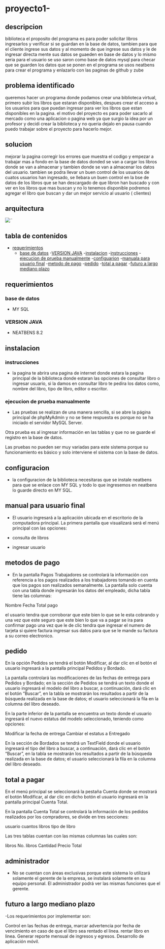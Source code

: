 # proyecto1-

## descripcion

biblioteca 
el proposito del programa es para poder solicitar libros ingresarlos y verificar si se guardan en la base de datos, tambien para que el cliente ingrese sus datos y al momento de que ingrese sus datos y le de ingresar directa mente sus datos se guaeden en base de datos y lo mismo seria para el usuario 
se uso saron  como base de datos mysql para checar que se guarden los datos que se ponen en el programa se usos neatbens para crear el programa y enlazarlo con las paginas de github y zube

## problema identificado

queremos hacer un programa donde podamos crear una biblioteca virtual, primero subir los libros que estaran disponibles, despues crear el acceso a los usuarios para que puedan ingresar para ver los libros que estan disponibles en la pagina.
el motivo del proyecto es para poder sacarlo al mercado como una aplicacion o pagina web ya que surgio la idea por un profesor y decidi crear la biblioteca y no queria dejalo en pausa cuando puedo trabajar sobre el proyecto para hacerlo mejor.

## solucion 

mejorar la pagina corregir los errores que muestra el codigo y empezar a trabajar mas a fondo en la base de datos donded se van a cargar los libros donde se van a almacenar y tambien donde se van a almacenar los datos del usuario.
tambien se podra llevar un buen control de los usuarios de cuatos usuarios han ingresado, se llebara un buen control en la bse de datos de los libros que se han descargado de que libron han buscado y con ver en los libros que mas buscan y no lo tenemos disponible podremos agregar el libro que buscan y dar un mejor servicio al usuario ( clientes) 

## arquitectura

![¨](diagrama.jpg)



## tabla de contenidos

- [requerimientos](#requerimeintos)
     - [base de datos](#base-de-datos)
     -[VERSION JAVA](#VERSION-JAVA)
-[instalacion](#instalacion)
      -[instrucciones](#instrucciones)
      -[ejecucion de prueba manualmente](#ejecucion-de-prueba-manualmente)
-[configuarion](#configuracion)
       -[manuala para usuario final](#manual-para-usuario-final)
       -[metodo de pago](#metodo-de-pago)
       -[pedido](#pedido)
       -[total a pagar](#total-a-pagar)
       -[futuro a largo mediano plazo](#futuro-a-largo-mediano-plazo)
       
       

## requerimientos

### base de datos 

- MY SQL

### VERSION JAVA 

- NEATBENS 8.2

## instalacion 

### instrucciones 

- la pagina te abrira una pagina de internet donde estara la pagina principal de la biblioteca donde estaran las opciones de consultar libro o ingresar usuario, si la damos en consultar libro te pedira los datos como, nombre del libro, tipo de libro, editor o escritor.

### ejecucion de prueba manualmente

- Las pruebas se realizan de una manera sencilla, si se abre la página principal de phpMyAdmin y no se tiene respuesta es porque no se ha iniciado el servidor MySQL Server.

Otra prueba es al ingresar información en las tablas y que no se guarde el registro en la base de datos.

Las pruebas no pueden ser muy variadas para este sistema porque su funcionamiento es básico y solo interviene el sistema con la base de datos.

## configuracion 

- la configuracion de la biblioteca necesitaras que se instale neatbens para que se enlace con MY SQL y todo lo que ingresemos en neatbens lo guarde directo en MY SQL. 

## manual para usuario final 

- El usuario ingresará a la aplicación ubicada en el escritorio de la computadora principal. La primera pantalla que visualizará será el menú principal con las opciones:

- consulta de libros 
- ingresar usuario

## metodos de pago 


- En la pantalla Pagos Trabajadores se controlará la información con referencia a los pagos realizados a los trabajadores tomando en cuenta que los pagos son realizados semanalmente. La pantalla solo cuenta con una tabla donde ingresarán los datos del empleado, dicha tabla tiene las columnas:

Nombre
Fecha
Total pago

el usuario tendra que corroborar que este bien lo que se le esta cobrando y una vez que este seguro que este bien lo que va a pagar se ira para confirmar pago una vez que le de clic tendra que ingresar el numero de tarjeta si quiere factura ingresar sus datos para que se le mande su factura a su correo electronico.

## pedido 

En la opción Pedidos se tendrá el botón Modificar, al dar clic en el botón el usuario ingresará a la pantalla principal Pedidos y Bordado.

La pantalla controlará las modificaciones de las fechas de entrega para Pedidos y Bordado; en la sección de Pedidos se tendrá un texto donde el usuario ingresará el modelo del libro a buscar, a continuación, dará clic en el botón “Buscar”, en la tabla se mostrarán los resultados a partir de la búsqueda realizada en la base de datos; el usuario seleccionará la fila en la columna del libro deseado.

En la parte inferior de la pantalla se encuentra un texto donde el usuario ingresará el nuevo estatus del modelo seleccionado, teniendo como opciones:

Modificar la fecha de entrega
Cambiar el estatus a Entregado

En la sección de Bordados se tendrá un TextField donde el usuario ingresará el tipo del libro a buscar, a continuación, dará clic en el botón “Buscar”, en la tabla se mostrarán los resultados a partir de la búsqueda realizada en la base de datos; el usuario seleccionará la fila en la columna del libro deseado.

## total a pagar 

En el menú principal se seleccionará la pestaña Cuenta donde se mostrará el botón Modificar, al dar clic en dicho botón el usuario ingresará en la pantalla principal Cuenta Total.

En la pantalla Cuenta Total se controlará la información de los pedidos realizados por los compradores, se divide en tres secciones:

usuario
cuantos libros 
tipo de libro

Las tres tablas cuentan con las mismas columnas las cuales son:

libros 
No. libros
Cantidad
Precio
Total

## administrador 

- No se cuentan con áreas exclusivas porque este sistema lo utilizará solamente el gerente de la empresa, se instalará solamente en su equipo personal. El administrador podrá ver las mismas funciones que el gerente.

## futuro a largo mediano plazo

-Los requerimientos por implementar son:

Control en las fechas de entrega, marcar advertencia por fecha de vencimiento en caso de que el libro sea rentado el linea.
rentar libro en linea.
Generar reporte mensual de ingresos y egresos.
Desarrollo de aplicación móvil.
